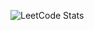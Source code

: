 ![LeetCode Stats](https://leetcard.jacoblin.cool/Azaze1l?width=1000&theme=unicorn&extension=heatmap)
